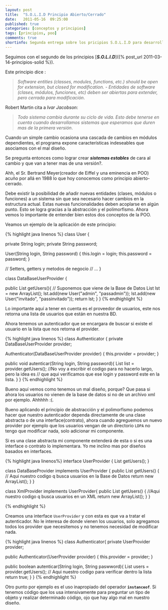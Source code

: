```yaml
---
layout: post
title:  "S.O.L.I.D Principio Abierto/Cerrado"
date:   2011-05-16  09:25:00
published: true
categories: [conceptos y principios]
tags: [principios, poo]
comments: true
shortinfo: Segunda entrega sobre los pricipios S.O.L.I.D para desarrollo de software.
---
```


Seguimos con el segundo de los principios [_**S.O.L.I.D**_]({% post_url 2011-03-14-principios-solid %}).
 
Este principio dice :

> _Software entities (classes, modules, functions, etc.) should be open for extension, but closed for modification. - Entidades 
de software (clases, módulos, funciones, etc) deben ser abiertas para extender, pero cerrada para modificación_.

Robert Martin cita a _Ivar Jacobson_:

> _Todo sistema cambia durante su ciclo de vida. Esto debe tenerse en cuenta cuando desarrollamos sistemas que esperamos que 
duren mas de la primera versión_.

Cuando un simple cambio ocasiona una cascada de cambios en módulos dependientes, el programa expone características indeseables 
que asociamos con el mal diseño.

Se pregunta entonces como lograr crear _**sistemas estables**_ de cara al cambio y que van a tener mas de una versión?.

Ahh, el Sr. Bertrand Meyer(creador de Eiffel y una eminencia en POO) acuño por allá en 1988 lo que hoy conocemos como 
principio abierto-cerrado. 

Debe existir la posibilidad de añadir nuevas entidades (clases, módulos o funciones) a un sistema sin que sea necesario hacer 
cambios en la estructura actual. Estas nuevas funcionalidades deben acoplarse en algún punto. Esto se logra gracias a la 
abstracción y el polimorfismo. Ahora vemos lo importante de entender bien estos dos conceptos de la POO.

Veamos un ejemplo de la aplicación de este principio:

{% highlight java linenos %} 
class User { 
   
   private String login; 
   private String password;
   
   User(String login, String password) { 
      this.login = login; this.password = password; 
   } 
   
   // Setters, getters y metodos de negocio 
   // ... 
}

class DataBaseUserProvider { 

   public List getUsers(){ 
      // Suponemos que viene de la Base de Datos 
      List lst = new ArrayList(); 
      lst.add(new User("admin", "passadmin")); 
      lst.add(new User("invitado", "passinvitado")); 
      return lst; 
   } 
}
{% endhighlight %} <br/>

Lo importante aquí a tener en cuenta es el proveedor de usuarios, este nos retorna una lista de usuarios que están en nuestra BD.

Ahora tenemos un autenticador que se encargara de buscar si existe el usuario en la lista que nos retorna el provider.

{% highlight java linenos %}
class Authenticator { 
   private DataBaseUserProvider provider;
   
   Authenticator(DataBaseUserProvider provider) { 
      this.provider = provider; 
   }
   
   public void autenticar(String login, String password){ 
      List<user> list = provider.getUsers(); 
      //No voy a escribir el codigo para no hacerlo largo, pero la idea es 
      // que aqui verificamos que ese login y password este en la lista. 
   } 
} 
{% endhighlight %}<br/>

Bueno aquí vemos como tenemos un mal diseño, porque? Que pasa si ahora los usuarios no vienen de la base de datos si no de un archivo 
xml por ejemplo. Ahhhhh :(. 

Bueno aplicando el principio de abstracción y el polimorfismo podemos hacer que nuestro autenticador dependa directamente de una 
clase abstracta o de una interface(contrato), ahora cuando agreguemos un nuevo provider por ejemplo que los usuarios vengan de un 
directorio `LDPA` no tengo que modificar nada, solo adicionar mi componente.

Si es una clase abstracta mi componente extenderá de esta o si es una interface o contrato lo implementara. 
Yo me inclino mas por diseños basados en interfaces.

{% highlight java linenos%} 
interface UserProvider { 
   List<user> getUsers(); 
}

class DataBaseProvider implements UserProvider { 
   public List getUsers() { 
      // Aqui nuestro codigo q busca usuarios en la Base de Datos 
      return new ArrayList(); 
   } 
}

class XmlProvider implements UserProvider{ 
   public List getUsers() { 
      //Aqui nuestro codigo q busca usuarios en un XML 
      return new ArrayList(); 
   } 
}

{% endhighlight %}<br/>

Creamos una interface `UserProvider` y con esta es que va a tratar el autenticador. No le interesa de donde vienen los usuarios, 
solo agregamos todos los provider que necesitemos y no tenemos necesidad de modificar nada.

{% highlight java linenos %} 
class Authenticator{ 
   private UserProvider provider;
   
   public Authenticator(UserProvider provider) { 
      this.provider = provider; 
   }
   
   public boolean autenticar(String login, String paswword){ 
      List<user> users = provider.getUsers(); 
      // Aqui nuestro codigo para verificar dentro la lista 
      return true; 
   } 
}
{% endhighlight %}<br/>

Otro punto por ejemplo es el uso inapropiado del operador **`instanceof`**. Si tenemos código que los usa intensivamente para 
preguntar un tipo de objeto y realizar determinado código, ojo que hay algo mal en nuestro diseño.